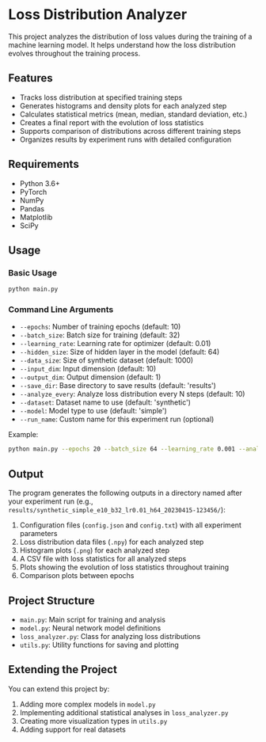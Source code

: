 # Loss Distribution Analyzer

This project analyzes the distribution of loss values during the training of a machine learning model. It helps understand how the loss distribution evolves throughout the training process.

## Features

- Tracks loss distribution at specified training steps
- Generates histograms and density plots for each analyzed step
- Calculates statistical metrics (mean, median, standard deviation, etc.)
- Creates a final report with the evolution of loss statistics
- Supports comparison of distributions across different training steps
- Organizes results by experiment runs with detailed configuration

## Requirements

- Python 3.6+
- PyTorch
- NumPy
- Pandas
- Matplotlib
- SciPy

## Usage

### Basic Usage

```bash
python main.py
```

### Command Line Arguments

- `--epochs`: Number of training epochs (default: 10)
- `--batch_size`: Batch size for training (default: 32)
- `--learning_rate`: Learning rate for optimizer (default: 0.01)
- `--hidden_size`: Size of hidden layer in the model (default: 64)
- `--data_size`: Size of synthetic dataset (default: 1000)
- `--input_dim`: Input dimension (default: 10)
- `--output_dim`: Output dimension (default: 1)
- `--save_dir`: Base directory to save results (default: 'results')
- `--analyze_every`: Analyze loss distribution every N steps (default: 10)
- `--dataset`: Dataset name to use (default: 'synthetic')
- `--model`: Model type to use (default: 'simple')
- `--run_name`: Custom name for this experiment run (optional)

Example:

```bash
python main.py --epochs 20 --batch_size 64 --learning_rate 0.001 --analyze_every 5 --model mlp
```

## Output

The program generates the following outputs in a directory named after your experiment run (e.g., `results/synthetic_simple_e10_b32_lr0.01_h64_20230415-123456/`):

1. Configuration files (`config.json` and `config.txt`) with all experiment parameters
2. Loss distribution data files (`.npy`) for each analyzed step
3. Histogram plots (`.png`) for each analyzed step
4. A CSV file with loss statistics for all analyzed steps
5. Plots showing the evolution of loss statistics throughout training
6. Comparison plots between epochs

## Project Structure

- `main.py`: Main script for training and analysis
- `model.py`: Neural network model definitions
- `loss_analyzer.py`: Class for analyzing loss distributions
- `utils.py`: Utility functions for saving and plotting

## Extending the Project

You can extend this project by:

1. Adding more complex models in `model.py`
2. Implementing additional statistical analyses in `loss_analyzer.py`
3. Creating more visualization types in `utils.py`
4. Adding support for real datasets